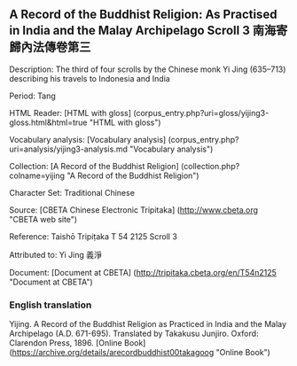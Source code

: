 ## A Record of the Buddhist Religion: As Practised in India and the Malay Archipelago Scroll 3 南海寄歸內法傳卷第三

Description: The third of four scrolls by the Chinese monk Yi Jing (635–713) describing his travels to Indonesia and India

Period: Tang

HTML Reader: [HTML with gloss] (corpus_entry.php?uri=gloss/yijing3-gloss.html&html=true "HTML with gloss")

Vocabulary analysis: [Vocabulary analysis] (corpus_entry.php?uri=analysis/yijing3-analysis.md "Vocabulary analysis")

Collection: [A Record of the Buddhist Religion] (collection.php?colname=yijing "A Record of the Buddhist Religion")

Character Set: Traditional Chinese

Source: [CBETA Chinese Electronic Tripitaka] (http://www.cbeta.org "CBETA web site")

Reference: Taishō Tripiṭaka T 54 2125 Scroll 3

Attributed to: Yi Jing 義淨

Document: [Document at CBETA] (http://tripitaka.cbeta.org/en/T54n2125 "Document at CBETA")

### English translation

Yijing. A Record of the Buddhist Religion as Practiced in India and the Malay Archipelago (A.D. 671-695). Translated by Takakusu Junjiro. Oxford: Clarendon Press, 1896. [Online Book] (https://archive.org/details/arecordbuddhist00takagoog "Online Book")

